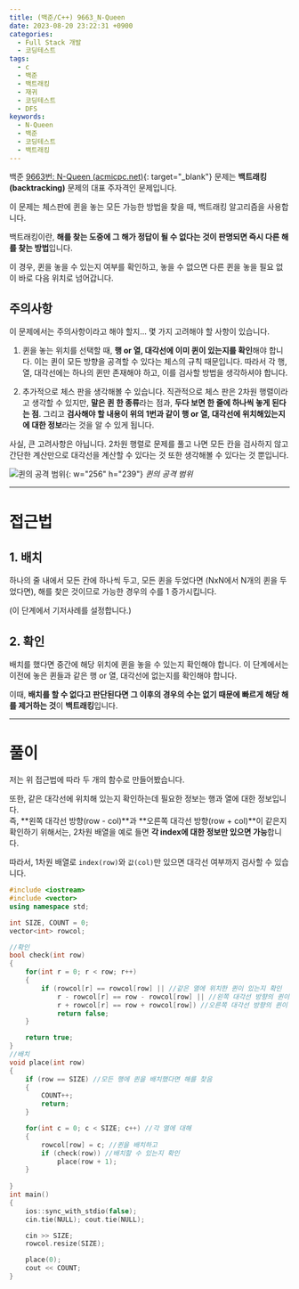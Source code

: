 ```yaml
---
title: (백준/C++) 9663_N-Queen
date: 2023-08-20 23:22:31 +0900
categories:
  - Full Stack 개발
  - 코딩테스트
tags:
  - c
  - 백준
  - 백트래킹
  - 재귀
  - 코딩테스트
  - DFS
keywords:
  - N-Queen
  - 백준
  - 코딩테스트
  - 백트래킹
---
```


백준 [9663번: N-Queen (acmicpc.net)](https://www.acmicpc.net/problem/9663){: target="_blank"} 문제는 <span class="keyword">**백트래킹(backtracking)**</span> 문제의 대표 주자격인 문제입니다.

이 문제는 체스판에 퀸을 놓는 모든 가능한 방법을 찾을 때, 백트래킹 알고리즘을 사용합니다.

백트래킹이란, <span class="font_highlight">**해를 찾는 도중에 그 해가 정답이 될 수 없다는 것이 판명되면 즉시 다른 해를 찾는 방법**</span>입니다.

이 경우, 퀸을 놓을 수 있는지 여부를 확인하고, 놓을 수 없으면 다른 퀸을 놓을 필요 없이 바로 다음 위치로 넘어갑니다.

## 주의사항

이 문제에서는 주의사항이라고 해야 할지… 몇 가지 고려해야 할 사항이 있습니다.

1. 퀸을 놓는 위치를 선택할 때, **행 or 열, 대각선에 이미 퀸이 있는지를 확인**해야 합니다. 이는 퀸이 모든 방향을 공격할 수 있다는 체스의 규칙 때문입니다. 따라서 각 행, 열, 대각선에는 하나의 퀸만 존재해야 하고, 이를 검사할 방법을 생각하셔야 합니다.

2. 추가적으로 체스 판을 생각해볼 수 있습니다. 직관적으로 체스 판은 2차원 행렬이라고 생각할 수 있지만, **말은 퀸 한 종류**라는 점과, **두다 보면 한 줄에 하나씩 놓게 된다는 점**. 그리고 **검사해야 할 내용이 위의 1번과 같이 행 or 열, 대각선에 위치해있는지에 대한 정보**라는 것을 알 수 있게 됩니다.


사실, 큰 고려사항은 아닙니다. 2차원 행렬로 문제를 풀고 나면 모든 칸을 검사하지 않고 간단한 계산만으로 대각선을 계산할 수 있다는 것 또한 생각해볼 수 있다는 것 뿐입니다.

![퀸의 공격 범위](https://i.postimg.cc/Hxy7r3V6/N-Queen.png){: w="256" h="239"}
_퀸의 공격 범위_

---

# 접근법

## 1. 배치

하나의 줄 내에서 모든 칸에 하나씩 두고, 모든 퀸을 두었다면 (NxN에서 N개의 퀸을 두었다면), 해를 찾은 것이므로 가능한 경우의 수를 1 증가시킵니다.

(이 단계에서 기저사례를 설정합니다.)

## 2. 확인

배치를 했다면 중간에 해당 위치에 퀸을 놓을 수 있는지 확인해야 합니다. 이 단계에서는 이전에 놓은 퀸들과 같은 행 or 열, 대각선에 없는지를 확인해야 합니다.

이때, <span class="font_highlight">**배치를 할 수 없다고 판단된다면 그 이후의 경우의 수는 없기 때문에 빠르게 해당 해를 제거하는 것**</span>이 <span class="keyword">**백트래킹**</span>입니다.

---

# 풀이

저는 위 접근법에 따라 두 개의 함수로 만들어봤습니다.

또한, 같은 대각선에 위치해 있는지 확인하는데 필요한 정보는 행과 열에 대한 정보입니다. <br> 즉, **왼쪽 대각선 방향(row - col)**과 **오른쪽 대각선 방향(row + col)**이 같은지 확인하기 위해서는, 2차원 배열을 예로 들면 **각 index에 대한 정보만 있으면 가능**합니다.

따라서, 1차원 배열로 `index(row)`와 `값(col)`만 있으면 대각선 여부까지 검사할 수 있습니다.

```cpp
#include <iostream>
#include <vector>
using namespace std;

int SIZE, COUNT = 0;
vector<int> rowcol;

//확인
bool check(int row) 
{
	for(int r = 0; r < row; r++)
	{
		if (rowcol[r] == rowcol[row] || //같은 열에 위치한 퀸이 있는지 확인
			r - rowcol[r] == row - rowcol[row] || //왼쪽 대각선 방향의 퀸이 있는지 확인
			r + rowcol[r] == row + rowcol[row]) //오른쪽 대각선 방향의 퀸이 있는지 확인
			return false;
	}

	return true;
}
//배치
void place(int row) 
{
	if (row == SIZE) //모든 행에 퀸을 배치했다면 해를 찾음
	{
		COUNT++;
		return;
	}

	for(int c = 0; c < SIZE; c++) //각 열에 대해
	{
		rowcol[row] = c; //퀸을 배치하고
		if (check(row)) //배치할 수 있는지 확인
			place(row + 1);
	}
	
}
int main()
{
	ios::sync_with_stdio(false);
	cin.tie(NULL); cout.tie(NULL);

	cin >> SIZE;
	rowcol.resize(SIZE);

	place(0);
	cout << COUNT;
}
```